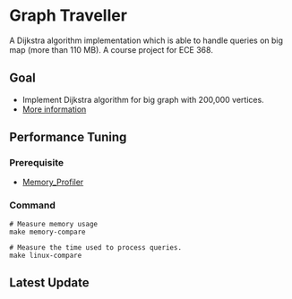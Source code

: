 # Graph Traveller

A Dijkstra algorithm implementation which is able to handle queries on big map (more than 110 MB).
A course project for ECE 368.

## Goal

* Implement Dijkstra algorithm for big graph with 200,000 vertices.
* [More information](https://docs.google.com/document/d/1Mr_PvxzUplXQqSu_vtzU1ZXFm0FxeEMPRvm75C6xtH4/edit)

## Performance Tuning

### Prerequisite

* [Memory_Profiler](https://github.com/pythonprofilers/memory_profiler)

### Command

```{shell}
# Measure memory usage
make memory-compare

# Measure the time used to process queries.
make linux-compare
```

## Latest Update



